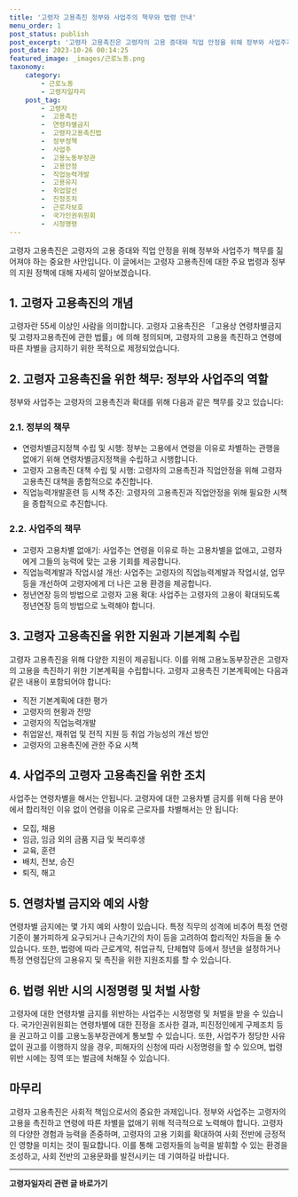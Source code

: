 ```yaml
---
title: '고령자 고용촉진 정부와 사업주의 책무와 법령 안내'
menu_order: 1
post_status: publish
post_excerpt: '고령자 고용촉진은 고령자의 고용 증대와 직업 안정을 위해 정부와 사업주가 책무를 짊어져야 하는 중요한 사안입니다. 이 글에서는 고령자 고용촉진에 대한 주요 법령과 정부의 지원 정책에 대해 자세히 알아보겠습니다.'
post_date: 2023-10-26 00:14:25
featured_image: _images/근로노동.png
taxonomy:
    category:
        - 근로노동
        - 고령자일자리
    post_tag:
        - 고령자
        -  고용촉진
        -  연령차별금지
        -  고령자고용촉진법
        -  정부정책
        -  사업주
        -  고용노동부장관
        -  고용안정
        -  직업능력개발
        -  고용유지
        -  취업알선
        -  진정조치
        -  근로자보호
        -  국가인권위원회
        -  시정명령
---
```




고령자 고용촉진은 고령자의 고용 증대와 직업 안정을 위해 정부와 사업주가 책무를 짊어져야 하는 중요한 사안입니다. 이 글에서는 고령자 고용촉진에 대한 주요 법령과 정부의 지원 정책에 대해 자세히 알아보겠습니다.

## 1. 고령자 고용촉진의 개념

고령자란 55세 이상인 사람을 의미합니다. 고령자 고용촉진은 「고용상 연령차별금지 및 고령자고용촉진에 관한 법률」에 의해 정의되며, 고령자의 고용을 촉진하고 연령에 따른 차별을 금지하기 위한 목적으로 제정되었습니다.

## 2. 고령자 고용촉진을 위한 책무: 정부와 사업주의 역할

정부와 사업주는 고령자의 고용촉진과 확대를 위해 다음과 같은 책무를 갖고 있습니다:

### 2.1. 정부의 책무

- 연령차별금지정책 수립 및 시행: 정부는 고용에서 연령을 이유로 차별하는 관행을 없애기 위해 연령차별금지정책을 수립하고 시행합니다.
- 고령자 고용촉진 대책 수립 및 시행: 고령자의 고용촉진과 직업안정을 위해 고령자 고용촉진 대책을 종합적으로 추진합니다.
- 직업능력개발훈련 등 시책 추진: 고령자의 고용촉진과 직업안정을 위해 필요한 시책을 종합적으로 추진합니다.

### 2.2. 사업주의 책무

- 고령자 고용차별 없애기: 사업주는 연령을 이유로 하는 고용차별을 없애고, 고령자에게 그들의 능력에 맞는 고용 기회를 제공합니다.
- 직업능력계발과 작업시설 개선: 사업주는 고령자의 직업능력계발과 작업시설, 업무 등을 개선하여 고령자에게 더 나은 고용 환경을 제공합니다.
- 정년연장 등의 방법으로 고령자 고용 확대: 사업주는 고령자의 고용이 확대되도록 정년연장 등의 방법으로 노력해야 합니다.

## 3. 고령자 고용촉진을 위한 지원과 기본계획 수립

고령자 고용촉진을 위해 다양한 지원이 제공됩니다. 이를 위해 고용노동부장관은 고령자의 고용을 촉진하기 위한 기본계획을 수립합니다. 고령자 고용촉진 기본계획에는 다음과 같은 내용이 포함되어야 합니다:

- 직전 기본계획에 대한 평가
- 고령자의 현황과 전망
- 고령자의 직업능력개발
- 취업알선, 재취업 및 전직 지원 등 취업 가능성의 개선 방안
- 고령자의 고용촉진에 관한 주요 시책

## 4. 사업주의 고령자 고용촉진을 위한 조치

사업주는 연령차별을 해서는 안됩니다. 고령자에 대한 고용차별 금지를 위해 다음 분야에서 합리적인 이유 없이 연령을 이유로 근로자를 차별해서는 안 됩니다:

- 모집, 채용
- 임금, 임금 외의 금품 지급 및 복리후생
- 교육, 훈련
- 배치, 전보, 승진
- 퇴직, 해고

## 5. 연령차별 금지와 예외 사항

연령차별 금지에는 몇 가지 예외 사항이 있습니다. 특정 직무의 성격에 비추어 특정 연령기준이 불가피하게 요구되거나 근속기간의 차이 등을 고려하여 합리적인 차등을 둘 수 있습니다. 또한, 법령에 따라 근로계약, 취업규칙, 단체협약 등에서 정년을 설정하거나 특정 연령집단의 고용유지 및 촉진을 위한 지원조치를 할 수 있습니다.

## 6. 법령 위반 시의 시정명령 및 처벌 사항

고령자에 대한 연령차별 금지를 위반하는 사업주는 시정명령 및 처벌을 받을 수 있습니다. 국가인권위원회는 연령차별에 대한 진정을 조사한 결과, 피진정인에게 구제조치 등을 권고하고 이를 고용노동부장관에게 통보할 수 있습니다. 또한, 사업주가 정당한 사유 없이 권고를 이행하지 않을 경우, 피해자의 신청에 따라 시정명령을 할 수 있으며, 법령 위반 시에는 징역 또는 벌금에 처해질 수 있습니다.

## 마무리

고령자 고용촉진은 사회적 책임으로서의 중요한 과제입니다. 정부와 사업주는 고령자의 고용을 촉진하고 연령에 따른 차별을 없애기 위해 적극적으로 노력해야 합니다. 고령자의 다양한 경험과 능력을 존중하며, 고령자의 고용 기회를 확대하여 사회 전반에 긍정적인 영향을 미치는 것이 필요합니다. 이를 통해 고령자들의 능력을 발휘할 수 있는 환경을 조성하고, 사회 전반의 고용문화를 발전시키는 데 기여하길 바랍니다.
<!-- wp:separator -->
<hr class="wp-block-separator has-alpha-channel-opacity"/>
<!-- /wp:separator -->

<!-- wp:group {"backgroundColor":"base","layout":{"type":"constrained"}} -->
<div class="wp-block-group has-base-background-color has-background"><!-- wp:paragraph {"align":"center","fontSize":"medium"} -->
<p class="has-text-align-center has-large-font-size"><strong>고령자일자리 관련 글 바로가기</strong></p>
<!-- /wp:paragraph -->


<!-- wp:latest-posts {"categories":[{"id":10558,"count":19,"description":"","link":"https://uknowlaw.com/category/%ea%b3%a0%eb%a0%b9%ec%9e%90%ec%9d%bc%ec%9e%90%eb%a6%ac/","name":"고령자일자리","slug":"고령자일자리","taxonomy":"category","parent":0,"meta":[],"_links":{"self":[{"href":"https://uknowlaw.com/wp-json/wp/v2/categories/10558"}],"collection":[{"href":"https://uknowlaw.com/wp-json/wp/v2/categories"}],"about":[{"href":"https://uknowlaw.com/wp-json/wp/v2/taxonomies/category"}],"wp:post_type":[{"href":"https://uknowlaw.com/wp-json/wp/v2/posts?categories=10558"}],"curies":[{"name":"wp","href":"https://api.w.org/{rel}","templated":true}]}}],"postsToShow":100,"excerptLength":28,"postLayout":"grid","columns":2,"featuredImageAlign":"left","featuredImageSizeSlug":"large","fontSize":18px} /--></div>
<!-- /wp:group -->